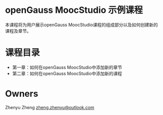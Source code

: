 # openGauss MoocStudio 示例课程
本课程将为用户展示openGauss MoocStudio课程的组成部分以及如何创建新的课程及章节。

# 课程目录
  - 第一章：如何在openGauss MoocStudio中添加新的章节
  - 第二章：如何在openGauss MoocStudio中添加新的课程

# Owners
Zhenyu Zheng <zheng.zhenyu@outlook.com>
